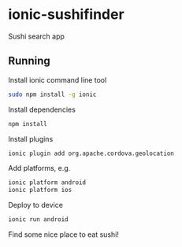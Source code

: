 ionic-sushifinder
=================

Sushi search app

Running
-------

Install ionic command line tool

```bash
sudo npm install -g ionic
```

Install dependencies

```bash
npm install
```

Install plugins

```bash
ionic plugin add org.apache.cordova.geolocation
```

Add platforms, e.g.

```bash
ionic platform android
ionic platform ios
```

Deploy to device

```bash
ionic run android
```

Find some nice place to eat sushi!
